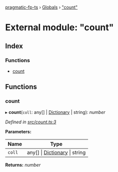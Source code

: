 [pragmatic-fp-ts](../README.md) › [Globals](../globals.md) › ["count"](_count_.md)

# External module: "count"

## Index

### Functions

* [count](_count_.md#count)

## Functions

###  count

▸ **count**(`coll`: any[] | [Dictionary](_types_.md#dictionary) | string): *number*

*Defined in [src/count.ts:3](https://github.com/hermann-p/pragmatic-fp-ts/blob/79e5127/src/count.ts#L3)*

**Parameters:**

Name | Type |
------ | ------ |
`coll` | any[] &#124; [Dictionary](_types_.md#dictionary) &#124; string |

**Returns:** *number*

